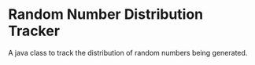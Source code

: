 # Random Number Distribution Tracker

A java class to track the distribution of random numbers being generated.

